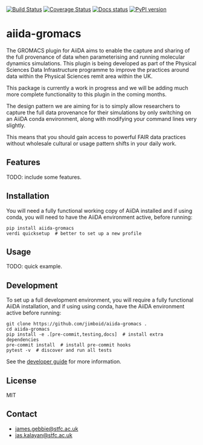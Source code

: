 [![Build Status](https://github.com/jimboid/aiida-gromacs/workflows/ci/badge.svg?branch=master)](https://github.com/jimboid/aiida-gromacs/actions)
[![Coverage Status](https://coveralls.io/repos/github/jimboid/aiida-gromacs/badge.svg?branch=master)](https://coveralls.io/github/jimboid/aiida-gromacs?branch=master)
[![Docs status](https://readthedocs.org/projects/aiida-gromacs/badge)](http://aiida-gromacs.readthedocs.io/)
[![PyPI version](https://badge.fury.io/py/aiida-gromacs.svg)](https://badge.fury.io/py/aiida-gromacs)

# aiida-gromacs

The GROMACS plugin for AiiDA aims to enable the capture and sharing of the full
provenance of data when parameterising and running molecular dynamics
simulations. This plugin is being developed as part of the Physical Sciences
Data Infrastructure programme to improve the practices around data within the
Physical Sciences remit area within the UK.

This package is currently a work in progress and we will be adding much more
complete functionality to this plugin in the coming months.

The design pattern we are aiming for is to simply allow researchers to capture
the full data provenance for their simulations by only switching on an AiiDA
conda environment, along with modifying your command lines very slightly.

This means that you should gain access to powerful FAIR data practices without
wholesale cultural or usage pattern shifts in your daily work.

## Features

TODO: include some features.

## Installation

You will need a fully functional working copy of AiiDA installed and if using
conda, you will need to have the AiiDA environment active, before running:

```shell
pip install aiida-gromacs
verdi quicksetup  # better to set up a new profile
```


## Usage

TODO: quick example.

## Development

To set up a full development environment, you will require a fully functional
AiiDA installation, and if using using conda, have the AiiDA environment active
before running:

```shell
git clone https://github.com/jimboid/aiida-gromacs .
cd aiida-gromacs
pip install -e .[pre-commit,testing,docs]  # install extra dependencies
pre-commit install  # install pre-commit hooks
pytest -v  # discover and run all tests
```

See the [developer guide](http://aiida-gromacs.readthedocs.io/en/latest/developer_guide/index.html) for more information.

## License

MIT

## Contact

- james.gebbie@stfc.ac.uk
- jas.kalayan@stfc.ac.uk
